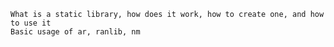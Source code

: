 
    What is a static library, how does it work, how to create one, and how to use it
    Basic usage of ar, ranlib, nm

